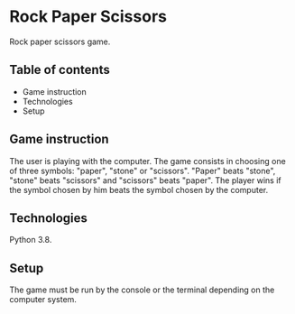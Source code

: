 # Rock Paper Scissors
Rock paper scissors game.

## Table of contents
* Game instruction
* Technologies
* Setup

## Game instruction
The user is playing with the computer.
The game consists in choosing one of three symbols: "paper", "stone" or "scissors".
"Paper" beats "stone", "stone" beats "scissors" and "scissors" beats "paper". The player wins if the symbol chosen by him beats the symbol chosen by the computer.

## Technologies
Python 3.8.

## Setup
The game must be run by the console or the terminal depending on the computer system.